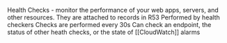 Health Checks - monitor the performance of your web apps, servers, and other resources. 
	They are attached to records in R53
	Performed by health checkers
	Checks are performed every 30s
	Can check an endpoint, the status of other heath checks, or the state of [[CloudWatch]] alarms 